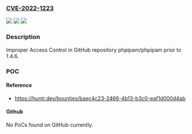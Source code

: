 ### [CVE-2022-1223](https://cve.mitre.org/cgi-bin/cvename.cgi?name=CVE-2022-1223)
![](https://img.shields.io/static/v1?label=Product&message=phpipam%2Fphpipam&color=blue)
![](https://img.shields.io/static/v1?label=Version&message=n%2Fa&color=blue)
![](https://img.shields.io/static/v1?label=Vulnerability&message=CWE-284%20Improper%20Access%20Control&color=brighgreen)

### Description

Improper Access Control in GitHub repository phpipam/phpipam prior to 1.4.6.

### POC

#### Reference
- https://huntr.dev/bounties/baec4c23-2466-4b13-b3c0-eaf1d000d4ab

#### Github
No PoCs found on GitHub currently.

